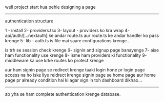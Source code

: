 well project start hua pehle designing a page 

---------------------------------------------
authentication structure

1 - install 
2- providers.tsx
3- layout - providers ko kra wrap
4- api/auth/[...nextauth] ke andar route.ts aur route.ts ke andar handler ko pass krenge
5- lib - auth.ts is file mai saare configurations krenge..
<!-- const session = await getServerSession(NEXT_AUTH_CONFIG);
  if (session?.user) {
    redirect("/");
  } -->
is trh se session check krenge
6- signin and signup page banayenge 
7- <!-- 7- design ke baad   <button onClick={async () => {
            const res = await signIn("credentials", {
                username: "",
                password: "",
                redirect: false,
            });
            console.log(res);
            router.push("/")
        }} className="w-full p-3 bg-white/45 text-green-600 font-medium rounded-md hover:bg-green-700 hover:text-white transition duration-500">
          Log In
        </button>  --> aise ham functionality use krenge
8- <!-- 8-<button onClick={async () => {
            await signIn("google");}} className="w-full p-3 bg-white text-black rounded-md flex items-center justify-center gap-2 hover:bg-gray-200 transition">  --> isme ham providers ki functionality
9- middleware ka use krke routes ko protect krenge


aur ham signin page se redirect krenge taaki login hone pr login page access na ho iske liye reidrect krenge signin page se home page aur home page pr already condition hai ki agar sign in toh dashboard dikhao...

-------------------------------------------------------------------------------------------------------------------------------------------------

ab yha se ham complete authentication krenge database.

